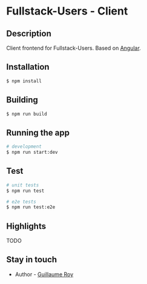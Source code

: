 # Fullstack-Users - Client

## Description

Client frontend for Fullstack-Users. Based on [Angular](https://angular.io).

## Installation

```bash
$ npm install
```

## Building

```bash
$ npm run build
```

## Running the app

```bash
# development
$ npm run start:dev
```

## Test

```bash
# unit tests
$ npm run test

# e2e tests
$ npm run test:e2e
```

## Highlights

TODO

## Stay in touch

- Author - [Guillaume Roy](https://github.com/guillaume-roy)
